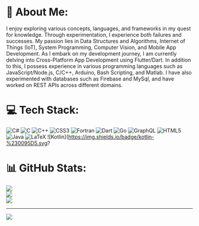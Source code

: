 # 💫 About Me:
I enjoy exploring various concepts, languages, and frameworks in my quest for knowledge. Through experimentation, I experience both failures and successes. My passion lies in Data Structures and Algorithms, Internet of Things (IoT), System Programming, Computer Vision, and Mobile App Development. As I embark on my development journey, I am currently delving into Cross-Platform App Development using Flutter/Dart. In addition to this, I possess experience in various programming languages such as JavaScript/Node.js, C/C++, Arduino, Bash Scripting, and Matlab. I have also experimented with databases such as Firebase and MySql, and have worked on REST APIs across different domains.


# 💻 Tech Stack:
![C#](https://img.shields.io/badge/c%23-%23239120.svg?style=plastic&logo=c-sharp&logoColor=white) ![C](https://img.shields.io/badge/c-%2300599C.svg?style=plastic&logo=c&logoColor=white) ![C++](https://img.shields.io/badge/c++-%2300599C.svg?style=plastic&logo=c%2B%2B&logoColor=white) ![CSS3](https://img.shields.io/badge/css3-%231572B6.svg?style=plastic&logo=css3&logoColor=white) ![Fortran](https://img.shields.io/badge/Fortran-%23734F96.svg?style=plastic&logo=fortran&logoColor=white) ![Dart](https://img.shields.io/badge/dart-%230175C2.svg?style=plastic&logo=dart&logoColor=white) ![Go](https://img.shields.io/badge/go-%2300ADD8.svg?style=plastic&logo=go&logoColor=white) ![GraphQL](https://img.shields.io/badge/-GraphQL-E10098?style=plastic&logo=graphql&logoColor=white) ![HTML5](https://img.shields.io/badge/html5-%23E34F26.svg?style=plastic&logo=html5&logoColor=white) ![Java](https://img.shields.io/badge/java-%23ED8B00.svg?style=plastic&logo=java&logoColor=white) ![LaTeX](https://img.shields.io/badge/latex-%23008080.svg?style=plastic&logo=latex&logoColor=white) ![Kotlin](https://img.shields.io/badge/kotlin-%230095D5.svg?
# 📊 GitHub Stats:
![](https://github-readme-stats.vercel.app/api?username=zubairkhan94049&theme=radical&hide_border=false&include_all_commits=true&count_private=true)<br/>
![](https://github-readme-streak-stats.herokuapp.com/?user=zubairkhan94049&theme=radical&hide_border=false)<br/>
![](https://github-readme-stats.vercel.app/api/top-langs/?username=zubairkhan94049&theme=radical&hide_border=false&include_all_commits=true&count_private=true&layout=compact)

---
[![](https://visitcount.itsvg.in/api?id=zubairkhan94049&icon=0&color=0)](https://visitcount.itsvg.in)

<!-- Proudly created with GPRM ( https://gprm.itsvg.in ) -->
